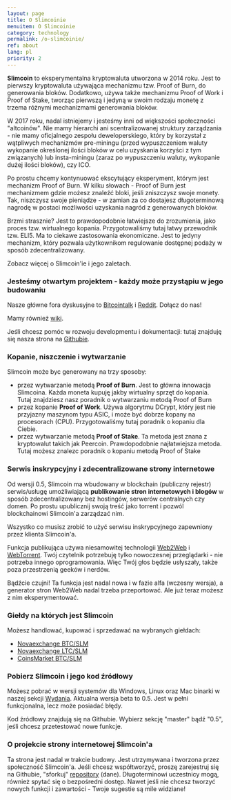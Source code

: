```yaml
---
layout: page
title: O Slimcoinie
menuitem: O Slimcoinie
category: technology
permalink: /o-slimcoinie/
ref: about
lang: pl
priority: 2
---
```


**Slimcoin** to eksperymentalna kryptowaluta utworzona w 2014 roku. Jest to pierwszy kryptowaluta używająca mechanizmu tzw. Proof of Burn, do generowania bloków. Dodatkowo, używa także mechanizmu Proof of Work i Proof of Stake, tworząc pierwszą i jedyną w swoim rodzaju monetę z trzema różnymi mechanizmami generowania bloków.

W 2017 roku, nadal istniejemy i jesteśmy inni od większości społeczności "altcoinów". Nie mamy hierarchi ani scentralizowanej struktury zarządzania - nie mamy oficjalnego zespołu deweloperskiego, który by korzystał z wątpliwych mechanizmów pre-miningu (przed wypuszczeniem waluty wykopanie określonej ilości bloków w celu uzyskania korzyści z tym związanych) lub insta-miningu (zaraz po wypuszczeniu waluty, wykopanie dużej ilości bloków), czy ICO.

Po prostu chcemy kontynuować ekscytujący eksperyment, którym jest mechanizm Proof of Burn. W kilku słowach - Proof of Burn jest mechanizmem gdzie możesz znaleźć bloki, jeśli zniszczysz swoje monety. Tak, niszczysz swoje pieniądze - w zamian za co dostajesz długoterminową nagrodę w postaci możliwości uzyskania nagród z generowanych bloków.

Brzmi strasznie? Jest to prawdopodobnie łatwiejsze do zrozumienia, jako proces tzw. wirtualnego kopania. Przygotowaliśmy tutaj łatwy przewodnik tzw. ELI5. Ma to ciekawe zastosowania ekonomiczne.  Jest to jedyny mechanizm, który pozwala użytkownikom regulowanie dostępnej podaży w sposób zdecentralizowany.

Zobacz więcej o Slimcoin'ie i jego zaletach.

### Jesteśmy otwartym projektem - każdy może przystąpiu w jego budowaniu

Nasze główne fora dyskusyjne to [Bitcointalk](https://bitcointalk.org/index.php?topic=1141676.0) i [Reddit](http://reddit.com/r/slimcoin). Dołącz do nas!

Mamy również [wiki](https://github.com/slimcoin-project/Slimcoin/wiki).

Jeśli chcesz pomóc w rozwoju developmentu i dokumentacji: tutaj znajduję się nasza strona na [Githubie](https://github.com/slimcoin-project/).

### Kopanie, niszczenie i wytwarzanie

Slimcoin może byc generowany na trzy sposoby:

* przez wytwarzanie metodą **Proof of Burn**. Jest to główna innowacja Slimcoina. Każda moneta kupuję jakby wirtualny sprzęt do kopania. Tutaj znajdziesz nasz poradnik o wytwarzaniu metodą Proof of Burn
* przez kopanie **Proof of Work**. Używa algorytmu DCrypt, który jest nie przyjazny maszynom typu ASIC, i może być dobrze kopany na procesorach (CPU). Przygotowaliśmy tutaj poradnik o kopaniu dla Ciebie. 
* przez wytwarzanie metodą **Proof of Stake**. Ta metoda jest znana z kryptowalut takich jak Peercoin. Prawdopodobnie najłatwiejsza metoda. Tutaj możesz znalezc poradnik o kopaniu metodą Proof of Stake

### Serwis inskrypcyjny i zdecentralizowane strony internetowe

Od wersji 0.5, Slimcoin ma wbudowany w blockchain (publiczny rejestr) serwis/usługę umożliwiającą **publikowanie stron internetowych i blogów** w sposób zdecentralizowany bez hostingów, serwerów centralnych czy domen. Po prostu upublicznij swoją treść jako torrent i pozwól blockchainowi Slimcoin'a zarządzać nim.

Wszystko co musisz zrobić to użyć serwisu inskrypcyjnego zapewniony przez klienta Slimcoin'a.

Funkcja publikująca używa niesamowitej technologii [Web2Web](https://github.com/elendirx/web2web) i [WebTorrent](https://webtorrent.io/). Twój czytelnik potrzebuję tylko nowoczesnej przeglądarki - nie potrzeba innego oprogramowania. Więc Twój głos będzie usłyszały, także poza przestrzenią geeków i nerdów.

Bądźcie czujni! Ta funkcja jest nadal nowa i w fazie alfa (wczesny wersja), a generator stron Web2Web nadal trzeba przeportować. Ale już teraz możesz z nim eksperymentować.

### Giełdy na których jest Slimcoin

Możesz handlować, kupować i sprzedawać na wybranych giełdach:

* [Novaexchange BTC/SLM](https://novaexchange.com/market/BTC_SLM)
* [Novaexchange LTC/SLM](https://novaexchange.com/market/LTC_SLM)
* [CoinsMarket BTC/SLM](https://coinsmarkets.com/trade-BTC-SLM.htm)

### Pobierz Slimcoin i jego kod źródłowy

Możesz pobrać w wersji systemów dla Windows, Linux oraz Mac binarki w naszej sekcji [Wydania](https://github.com/slimcoin-project/Slimcoin/releases). Aktualna wersja beta to 0.5. Jest w pełni funkcjonalna, lecz może posiadać błędy.

Kod źródłowy znajdują się na Githubie. Wybierz sekcję "master" bądź "0.5", jeśli chcesz przetestować nowe funkcje.

### O projekcie strony internetowej Slimcoin'a

Ta strona jest nadal w trakcie budowy. Jest utrzymywana i tworzona przez społeczność Slimcoin'a. Jeśli chcesz współtworzyć, proszę zarejestruj się na Githubie, "sforkuj" [repository](https://github.com/slimcoin-project/slimcoin-project.github.io) (dane). Długoterminowi uczestnicy mogą, również spytać się o bezpośredni dostęp. Nawet jeśli nie chcesz tworzyć nowych funkcji i zawartości - Twoje sugestie są mile widziane!
